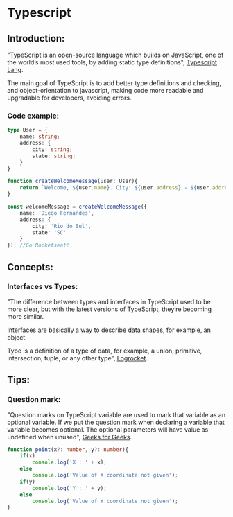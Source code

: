 # Typescript

## Introduction:

"TypeScript is an open-source language which builds on JavaScript, one of the world’s most used tools, by adding static type definitions", [Typescript Lang](https://www.typescriptlang.org/).

The main goal of TypeScript is to add better type definitions and checking, and object-orientation to javascript, making code more readable and upgradable for developers, avoiding errors.

### Code example:

```typescript
type User = {
    name: string;
    address: {
        city: string;
        state: string;
    }
}

function createWelcomeMessage(user: User){
    return `Welcome, ${user.name}. City: ${user.address} - ${user.address.state}`;
}

const welcomeMessage = createWelcomeMessage({
    name: 'Diego Fernandes',
    address: {
        city: 'Rio do Sul',
        state: 'SC'
    }
}); //Go Rocketseat!
```

## Concepts:

### Interfaces vs Types:

"The difference between types and interfaces in TypeScript used to be more clear, but with the latest versions of TypeScript, they’re becoming more similar.

Interfaces are basically a way to describe data shapes, for example, an object.

Type is a definition of a type of data, for example, a union, primitive, intersection, tuple, or any other type", [Logrocket](https://blog.logrocket.com/types-vs-interfaces-in-typescript/).

## Tips:

### Question mark:

"Question marks on TypeScript variable are used to mark that variable as an optional variable. If we put the question mark when declaring a variable that variable becomes optional. The optional parameters will have value as undefined when unused", [Geeks for Geeks](https://www.geeksforgeeks.org/why-use-question-mark-in-typescript-variable/#:~:text=Why%20use%20Question%20mark%20in%20TypeScript%20variable%20%3F,-Difficulty%20Level%20%3A%20Hard&text=Question%20marks%20on%20TypeScript%20variable,value%20as%20undefined%20when%20unused.).

```typescript
function point(x?: number, y?: number){
    if(x) 
        console.log('X : ' + x);
    else 
        console.log('Value of X coordinate not given');
    if(y) 
        console.log('Y : ' + y);
    else 
        console.log('Value of Y coordinate not given');
}
```